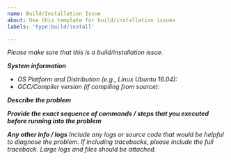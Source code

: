 ```yaml
---
name: Build/Installation Issue
about: Use this template for build/installation issues
labels: 'type:build/install'

---
```


<em>Please make sure that this is a build/installation issue.

**System information**
- OS Platform and Distribution (e.g., Linux Ubuntu 16.04):
- GCC/Compiler version (if compiling from source):


**Describe the problem**

**Provide the exact sequence of commands / steps that you executed before running into the problem**


**Any other info / logs**
Include any logs or source code that would be helpful to diagnose the problem. If including tracebacks, please include the full traceback. Large logs and files should be attached.
